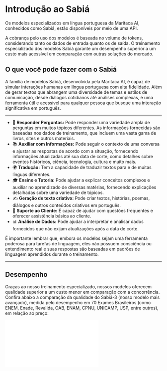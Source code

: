 # Introdução ao Sabiá

Os modelos especializados em língua portuguesa da Maritaca AI, conhecidos como Sabiá, estão disponíveis por meio de uma API.

A cobrança pelo uso dos modelos é baseada no volume de tokens, considerando tanto os dados de entrada quanto os de saída. O treinamento especializado dos modelos Sabiá garante um desempenho superior a um custo mais acessível em comparação com outras soluções do mercado.


## O que você pode fazer com o Sabiá

A família de modelos Sabiá, desenvolvida pela Maritaca AI, é capaz de simular interações humanas em língua portuguesa com alta fidelidade. Além de gerar textos que abrangem uma diversidade de temas e estilos de comunicação, desde diálogos cotidianos até análises complexas, é uma ferramenta útil e acessível para qualquer pessoa que busque uma interação significativa em português.

---

- 🧠 **Responder Perguntas:**  Pode responder uma variedade ampla de perguntas em muitos tópicos diferentes. As informações fornecidas são baseadas nos dados de treinamento, que incluem uma vasta gama de livros, sites e outros materiais.
- 📚 **Auxiliar com Informações:** Pode seguir o contexto de uma conversa e ajustar as respostas de acordo com a situação, fornecendo informações atualizadas até sua data de corte, como detalhes sobre eventos históricos, ciência, tecnologia, cultura e muito mais.
- 🌍 **Tradução:** Tem a capacidade de traduzir textos para e de muitas línguas diferentes.
- 🎓 **Ensino e Tutoria:** Pode ajudar a explicar conceitos complexos e auxiliar no aprendizado de diversas matérias, fornecendo explicações detalhadas sobre uma variedade de tópicos.
- ✍️ **Geração de texto criativo:** Pode criar textos, histórias, poemas, diálogos e outros conteúdos criativos em português.
- 💼 **Suporte ao Cliente:** É capaz de ajudar com questões frequentes e oferecer assistência básica ao cliente.
- 📊 **Análise de Dados:** Pode ajudar a interpretar e analisar dados fornecidos que não exijam atualizações após a data de corte.

É importante lembrar que, embora os modelos sejam uma ferramenta poderosa para tarefas de linguagem, eles não possuem consciência ou entendimento real e suas respostas são baseadas em padrões de linguagem aprendidos durante o treinamento.

---
## Desempenho

Graças ao nosso treinamento especializado, nossos modelos oferecem qualidade superior a um custo menor em comparação com a concorrência. Confira abaixo a comparação da qualidade do Sabiá-3 (nosso modelo mais avançado), medida pelo desempenho em 70 Exames Brasileiros (como ENEM, Enade, Revalida, OAB, ENAM, CPNU, UNICAMP, USP, entre outros), em relação ao preço:

<div id="graph-container">
  <iframe 
    src="/img/price_vs_performance_ptbr.html" 
    style={{
      width: '2384px',  /* Dimensões originais multiplicadas por 2 */
      height: '1164px', /* Dimensões originais multiplicadas por 2 */
      border: 'none',
      transformOrigin: '0 0',
      position: 'absolute',
      backgroundColor: 'white'
    }} 
    frameBorder="0"
    scrolling="no"
  />
</div>

<style>
  {`
    #graph-container {
      width: 100%;
      max-width: 100%;
      overflow: hidden;
      position: relative;
    }
    @media (min-width: 1024px) {
      #graph-container {
        height: 465.6px; /* 1164px * 0.4 */
      }
      #graph-container iframe {
        transform: scale(0.4);
      }
    }
    @media (min-width: 768px) and (max-width: 1023px) {  /* Landscape - @media (orientation: landscape) {*/
      #graph-container {
        height: 349.2px; /* 1164px * 0.3 */
      }
      #graph-container iframe {
        transform: scale(0.30);
      }
    }
    @media (max-width: 767px) { /* Portrait - @media (orientation: portrait) {*/
      #graph-container {
        height: 186.24px; /* 1164px * 0.16 */
      }
      #graph-container iframe {
        transform: scale(0.16);
      }
    }
  `}
</style>
